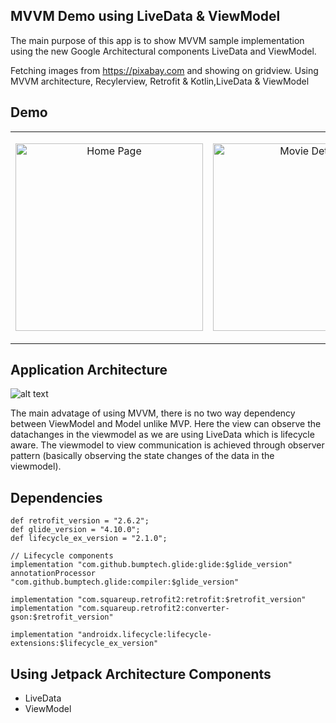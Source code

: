 ## MVVM Demo using LiveData & ViewModel
 
The main purpose of this app is to show MVVM sample implementation using the new Google Architectural components LiveData and ViewModel.

Fetching images from https://pixabay.com and showing on gridview. Using MVVM architecture, Recylerview, Retrofit & Kotlin,LiveData & ViewModel

## Demo

<table>
  <td>
    <p align="center">
  <img src="https://user-images.githubusercontent.com/10658016/65840821-f0daf300-e33a-11e9-8893-e4f2adbb6c5a.png?raw=true" alt="Home Page" width="300"/>
</p>
</td>
<td>
    <p align="center">
  <img src="https://user-images.githubusercontent.com/10658016/65840822-f20c2000-e33a-11e9-9e6c-edf14672f1da.png?raw=true" alt="Movie Details" width="300"/>
    </p>
  </td>

</table>

## Application Architecture
![alt text](https://cdn-images-1.medium.com/max/1600/1*OqeNRtyjgWZzeUifrQT-NA.png)

The main advatage of using MVVM, there is no two way dependency between ViewModel and Model unlike MVP. Here the view can observe the datachanges in the viewmodel as we are using LiveData which is lifecycle aware. The viewmodel to view communication is achieved through observer pattern (basically observing the state changes of the data in the viewmodel).

## Dependencies

```
def retrofit_version = "2.6.2";
def glide_version = "4.10.0";
def lifecycle_ex_version = "2.1.0";

// Lifecycle components
implementation "com.github.bumptech.glide:glide:$glide_version"
annotationProcessor "com.github.bumptech.glide:compiler:$glide_version"

implementation "com.squareup.retrofit2:retrofit:$retrofit_version"
implementation "com.squareup.retrofit2:converter-gson:$retrofit_version"
    
implementation "androidx.lifecycle:lifecycle-extensions:$lifecycle_ex_version"

```

## Using Jetpack Architecture Components
* LiveData
* ViewModel


